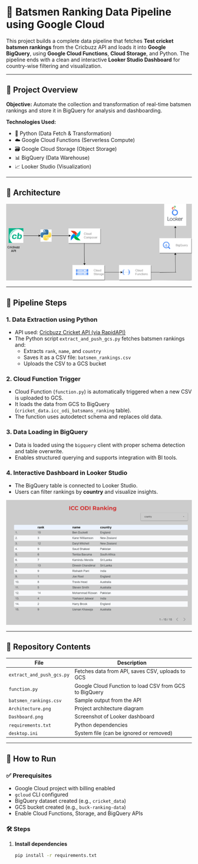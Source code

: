 # 🏏 Batsmen Ranking Data Pipeline using Google Cloud

This project builds a complete data pipeline that fetches **Test cricket batsmen rankings** from the Cricbuzz API and loads it into **Google BigQuery**, using **Google Cloud Functions**, **Cloud Storage**, and Python. The pipeline ends with a clean and interactive **Looker Studio Dashboard** for country-wise filtering and visualization.

---

## 📌 Project Overview

**Objective:** Automate the collection and transformation of real-time batsmen rankings and store it in BigQuery for analysis and dashboarding.

**Technologies Used:**
- 🐍 Python (Data Fetch & Transformation)
- ☁️ Google Cloud Functions (Serverless Compute)
- 🗃 Google Cloud Storage (Object Storage)
- 📊 BigQuery (Data Warehouse)
- 📈 Looker Studio (Visualization)

---

## 🧱 Architecture

![Architecture](Architecture.png)

---

## 🔄 Pipeline Steps

### 1. **Data Extraction using Python**
- API used: [Cricbuzz Cricket API (via RapidAPI)](https://rapidapi.com/)
- The Python script `extract_and_push_gcs.py` fetches batsmen rankings and:
  - Extracts `rank`, `name`, and `country`
  - Saves it as a CSV file: `batsmen_rankings.csv`
  - Uploads the CSV to a GCS bucket

### 2. **Cloud Function Trigger**
- Cloud Function (`function.py`) is automatically triggered when a new CSV is uploaded to GCS.
- It loads the data from GCS to BigQuery (`cricket_data.icc_odi_batsmans_ranking` table).
- The function uses autodetect schema and replaces old data.

### 3. **Data Loading in BigQuery**
- Data is loaded using the `bigquery` client with proper schema detection and table overwrite.
- Enables structured querying and supports integration with BI tools.

### 4. **Interactive Dashboard in Looker Studio**
- The BigQuery table is connected to Looker Studio.
- Users can filter rankings by **country** and visualize insights.
  
![Dashboard](Dashboard.png)

---

## 📂 Repository Contents

| File | Description |
|------|-------------|
| `extract_and_push_gcs.py` | Fetches data from API, saves CSV, uploads to GCS |
| `function.py` | Google Cloud Function to load CSV from GCS to BigQuery |
| `batsmen_rankings.csv` | Sample output from the API |
| `Architecture.png` | Project architecture diagram |
| `Dashboard.png` | Screenshot of Looker dashboard |
| `requirements.txt` | Python dependencies |
| `desktop.ini` | System file (can be ignored or removed) |

---

## 🚀 How to Run

### ✅ Prerequisites
- Google Cloud project with billing enabled
- `gcloud` CLI configured
- BigQuery dataset created (e.g., `cricket_data`)
- GCS bucket created (e.g., `buck-ranking-data`)
- Enable Cloud Functions, Storage, and BigQuery APIs

### 🛠 Steps

1. **Install dependencies**
   ```bash
   pip install -r requirements.txt

